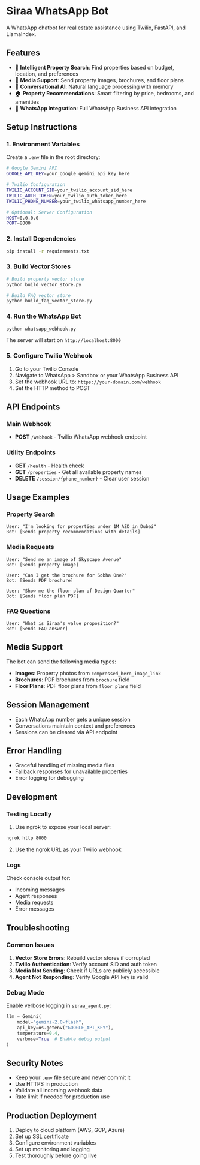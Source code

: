 # Siraa WhatsApp Bot

A WhatsApp chatbot for real estate assistance using Twilio, FastAPI, and LlamaIndex.

## Features

- 🤖 **Intelligent Property Search**: Find properties based on budget, location, and preferences
- 📸 **Media Support**: Send property images, brochures, and floor plans
- 💬 **Conversational AI**: Natural language processing with memory
- 🏠 **Property Recommendations**: Smart filtering by price, bedrooms, and amenities
- 📱 **WhatsApp Integration**: Full WhatsApp Business API integration

## Setup Instructions

### 1. Environment Variables

Create a `.env` file in the root directory:

```bash
# Google Gemini API
GOOGLE_API_KEY=your_google_gemini_api_key_here

# Twilio Configuration
TWILIO_ACCOUNT_SID=your_twilio_account_sid_here
TWILIO_AUTH_TOKEN=your_twilio_auth_token_here
TWILIO_PHONE_NUMBER=your_twilio_whatsapp_number_here

# Optional: Server Configuration
HOST=0.0.0.0
PORT=8000
```

### 2. Install Dependencies

```bash
pip install -r requirements.txt
```

### 3. Build Vector Stores

```bash
# Build property vector store
python build_vector_store.py

# Build FAQ vector store
python build_faq_vector_store.py
```

### 4. Run the WhatsApp Bot

```bash
python whatsapp_webhook.py
```

The server will start on `http://localhost:8000`

### 5. Configure Twilio Webhook

1. Go to your Twilio Console
2. Navigate to WhatsApp > Sandbox or your WhatsApp Business API
3. Set the webhook URL to: `https://your-domain.com/webhook`
4. Set the HTTP method to POST

## API Endpoints

### Main Webhook
- **POST** `/webhook` - Twilio WhatsApp webhook endpoint

### Utility Endpoints
- **GET** `/health` - Health check
- **GET** `/properties` - Get all available property names
- **DELETE** `/session/{phone_number}` - Clear user session

## Usage Examples

### Property Search
```
User: "I'm looking for properties under 1M AED in Dubai"
Bot: [Sends property recommendations with details]
```

### Media Requests
```
User: "Send me an image of Skyscape Avenue"
Bot: [Sends property image]

User: "Can I get the brochure for Sobha One?"
Bot: [Sends PDF brochure]

User: "Show me the floor plan of Design Quarter"
Bot: [Sends floor plan PDF]
```

### FAQ Questions
```
User: "What is Siraa's value proposition?"
Bot: [Sends FAQ answer]
```

## Media Support

The bot can send the following media types:

- **Images**: Property photos from `compressed_hero_image_link`
- **Brochures**: PDF brochures from `brochure` field
- **Floor Plans**: PDF floor plans from `floor_plans` field

## Session Management

- Each WhatsApp number gets a unique session
- Conversations maintain context and preferences
- Sessions can be cleared via API endpoint

## Error Handling

- Graceful handling of missing media files
- Fallback responses for unavailable properties
- Error logging for debugging

## Development

### Testing Locally

1. Use ngrok to expose your local server:
```bash
ngrok http 8000
```

2. Use the ngrok URL as your Twilio webhook

### Logs

Check console output for:
- Incoming messages
- Agent responses
- Media requests
- Error messages

## Troubleshooting

### Common Issues

1. **Vector Store Errors**: Rebuild vector stores if corrupted
2. **Twilio Authentication**: Verify account SID and auth token
3. **Media Not Sending**: Check if URLs are publicly accessible
4. **Agent Not Responding**: Verify Google API key is valid

### Debug Mode

Enable verbose logging in `siraa_agent.py`:
```python
llm = Gemini(
    model="gemini-2.0-flash",
    api_key=os.getenv("GOOGLE_API_KEY"),
    temperature=0.4,
    verbose=True  # Enable debug output
)
```

## Security Notes

- Keep your `.env` file secure and never commit it
- Use HTTPS in production
- Validate all incoming webhook data
- Rate limit if needed for production use

## Production Deployment

1. Deploy to cloud platform (AWS, GCP, Azure)
2. Set up SSL certificate
3. Configure environment variables
4. Set up monitoring and logging
5. Test thoroughly before going live 